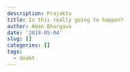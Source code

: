 ```yaml
---
description: Prajakta
title: Is this really going to happen?
author: Aman Bhargava
date: '2019-05-04'
slug: []
categories: []
tags:
  - doubt
---
```


